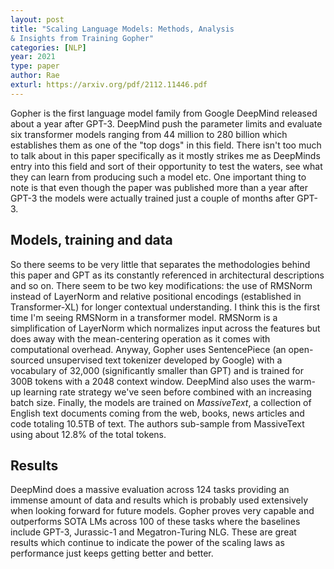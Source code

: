 ```yaml
---
layout: post
title: "Scaling Language Models: Methods, Analysis
& Insights from Training Gopher"
categories: [NLP]
year: 2021
type: paper
author: Rae
exturl: https://arxiv.org/pdf/2112.11446.pdf
---
```

Gopher is the first language model family from Google DeepMind released about a year after GPT-3. DeepMind push the parameter limits and evaluate six transformer models ranging from 44 million to 280 billion which establishes them as one of the "top dogs" in this field. There isn't too much to talk about in this paper specifically as it mostly strikes me as DeepMinds entry into this field and sort of their opportunity to test the waters, see what they can learn from producing such a model etc. One important thing to note is that even though the paper was published more than a year after GPT-3 the models were actually trained just a couple of months after GPT-3.

## Models, training and data
So there seems to be very little that separates the methodologies behind this paper and GPT as its constantly referenced in architectural descriptions and so on. There seem to be two key modifications: the use of RMSNorm instead of LayerNorm and relative positional encodings (established in Transformer-XL) for longer contextual understanding. I think this is the first time I'm seeing RMSNorm in a transformer model. RMSNorm is a simplification of LayerNorm which normalizes input across the features but does away with the mean-centering operation as it comes with computational overhead. Anyway, Gopher uses SentencePiece (an open-sourced unsupervised text tokenizer developed by Google) with a vocabulary of 32,000 (significantly smaller than GPT) and is trained for 300B tokens with a 2048 context window. DeepMind also uses the warm-up learning rate strategy we've seen before combined with an increasing batch size. Finally, the models are trained on *MassiveText*, a collection of English text documents coming from the web, books, news articles and code totaling 10.5TB of text. The authors sub-sample from MassiveText using about 12.8% of the total tokens.

## Results
DeepMind does a massive evaluation across 124 tasks providing an immense amount of data and results which is probably used extensively when looking forward for future models. Gopher proves very capable and outperforms SOTA LMs across 100 of these tasks where the baselines include GPT-3, Jurassic-1 and Megatron-Turing NLG. These are great results which continue to indicate the power of the scaling laws as performance just keeps getting better and better.

